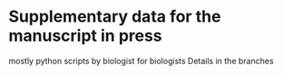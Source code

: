# Supplementary data for the manuscript in press
mostly python scripts by biologist for biologists
Details in the branches
